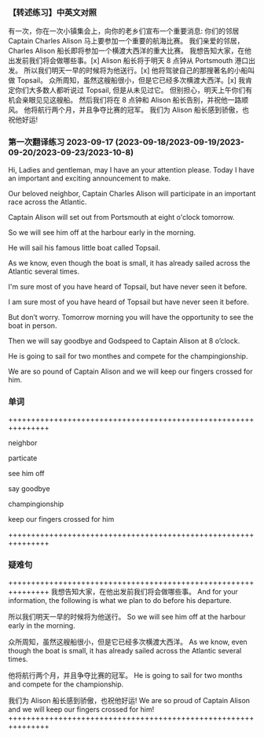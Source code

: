 ### 【转述练习】中英文对照

有一次，你在一次小镇集会上，向你的老乡们宣布一个重要消息:
你们的邻居Captain Charles Alison 马上要参加一个重要的航海比赛。
我们亲爱的邻居，Charles Alison 船长即将参加一个横渡大西洋的重大比赛。
我想告知大家，在他出发前我们将会做哪些事。[x]
Alison 船长将于明天 8 点钟从 Portsmouth 港口出发。
所以我们明天一早的时候将为他送行。[x]
他将驾驶自己的那搜著名的小船叫做 Topsail。
众所周知，虽然这艘船很小，但是它已经多次横渡大西洋。[x]
我肯定你们大多数人都听说过 Topsail, 但是从未见过它。
但别担心，明天上午你们有机会亲眼见见这艘船。
然后我们将在 8 点钟和 Alison 船长告别，并祝他一路顺风。
他将航行两个月，并且争夺比赛的冠军。
我们为 Alison 船长感到骄傲，也祝他好运!


### 第一次翻译练习 2023-09-17 (2023-09-18/2023-09-19/2023-09-20/2023-09-23/2023-10-8)

Hi, Ladies and gentleman, may I have an your attention please. 
Today I have an important and exciting announcement to make.

Our beloved neighbor, Captain Charles Alison will participate in an important race across the Atlantic.

Captain Alison will set out from Portsmouth at eight o'clock tomorrow.

So we will see him off at the harbour early in the morning.

He will sail his famous little boat called Topsail.

As we know, even though the boat is small, it has already sailed across the Atlantic several times.

I'm sure most of you have heard of Topsail, but have never seen it before.

I am sure most of you have heard of Topsail but have never seen it before.

But don’t worry. Tomorrow morning you will have the opportunity to see the boat in person.

Then we will say goodbye and Godspeed to Captain Alison at 8 o’clock.

He is going to sail for two monthes and compete for the champingionship.

We are so pound of Captain Alison and we will keep our fingers crossed for him.

### 单词
+++++++++++++++++++++++++++++++++++++++++++++++++++++++++++++++

neighbor 

particate

see him off 

say goodbye

champingionship

keep our fingers crossed for him

+++++++++++++++++++++++++++++++++++++++++++++++++++++++++++++++

### 疑难句
+++++++++++++++++++++++++++++++++++++++++++++++++++++++++++++++
我想告知大家，在他出发前我们将会做哪些事。
And for your information, the following is what we plan to do before his departure.

所以我们明天一早的时候将为他送行。
So we will see him off at the harbour early in the morning.

众所周知，虽然这艘船很小，但是它已经多次横渡大西洋。
As we know, even though the boat is small, it has already sailed across the Atlantic several times.

他将航行两个月，并且争夺比赛的冠军。
He is going to sail for two months and compete for the championship.

我们为 Alison 船长感到骄傲，也祝他好运!
We are so proud of Captain Alison and we will keep our fingers crossed for him!
+++++++++++++++++++++++++++++++++++++++++++++++++++++++++++++++










